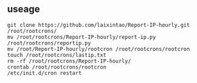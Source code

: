 ## useage
	git clone https://github.com/laixintao/Report-IP-hourly.git /root/rootcrons/
	mv /root/rootcrons/Report-IP-hourly/report-ip.py /root/rootcrons/reportip.py
	mv /root/Report-IP-hourly/rootcron /root/rootcrons/rootcron
	touch /root/rootcrons/lastip.txt
	rm -rf /root/rootcrons/Report-IP-hourly/
	crontab /root/rootcrons/rootcron
	/etc/init.d/cron restart